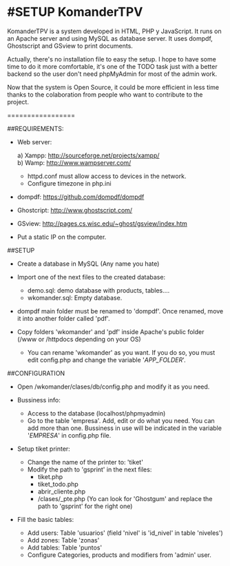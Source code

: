 #SETUP KomanderTPV
================

KomanderTPV is a system developed in HTML, PHP y JavaScript. It runs on an Apache server and using MySQL as database server. It uses dompdf, Ghostscript and GSview to print documents.

Actually, there's no installation file to easy the setup. I hope to have some time to do it more comfortable, it's one of the TODO task just with a better backend so the user don't need phpMyAdmin for most of the admin work.

Now that the system is Open Source, it could be more efficient in less time thanks to the colaboration from people who want to contribute to the project.
 

=================


##REQUIREMENTS:

- Web server: 
	
	a) Xampp: http://sourceforge.net/projects/xampp/<br/>
	b) Wamp: http://www.wampserver.com/
	
	- httpd.conf must allow access to devices in the network.
	- Configure timezone in php.ini
	
- dompdf: https://github.com/dompdf/dompdf

- Ghostcript: http://www.ghostscript.com/	

- GSview: http://pages.cs.wisc.edu/~ghost/gsview/index.htm
	
- Put a static IP on the computer.
	
	


##SETUP

- Create a database in MySQL (Any name you hate)

- Import one of the next files to the created database:

	- demo.sql: demo database with products, tables....
	- wkomander.sql: Empty database.
	
- dompdf main folder must be renamed to 'dompdf'. Once renamed, move it into another folder called 'pdf'.

- Copy folders 'wkomander' and 'pdf' inside Apache's public folder (/www or /httpdocs depending on your OS)
	- You can rename 'wkomander' as you want. If you do so, you must edit config.php and change the variable '_APP_FOLDER_'.


##CONFIGURATION


- Open /wkomander/clases/db/config.php and modify it as you need.

- Bussiness info:
	- Access to the database (localhost/phpmyadmin)
	- Go to the table 'empresa'. Add, edit or do what you need. You can add more than one. Bussiness in use will be indicated in the variable '_EMPRESA_' in config.php file.

- Setup tiket printer:
	- Change the name of the printer to: 'tiket'
	- Modify the path to 'gsprint' in the next files:
		- tiket.php
		- tiket_todo.php
		- abrir_cliente.php
		- /clases/_pte.php
	(Yo can look for 'Ghostgum' and replace the path to 'gsprint' for the right one)

- Fill the basic tables:
	- Add users: Table 'usuarios' (field 'nivel' is 'id_nivel' in table 'niveles')
	- Add zones: Table 'zonas'
	- Add tables: Table 'puntos'
	- Configure Categories, products and modifiers from 'admin' user.





